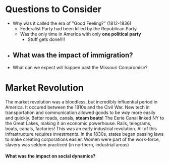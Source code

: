 # Questions to Consider
- Why was it called the era of "Good Feeling?" (1812-1836)
	- Federalist Party had been killed by the Republican Party
	- Was the only time in America with only **one political party**
		- Stuff gets done!!!!
- What was the impact of immigration?
	- 
- What can we expect will happen past the Missouri Compromise?

# Market Revolution
The market revolution was a bloodless, but incredibly influential period in America. It occured between the 1810s and the Civil War.
New tech in transportation and communication allowed goods to be *way* more easily and quickly. Better roads, canals, **steam boats**! The Eerie Canal linked NY to the Great Lakes, making it an economic powerhouse. Rails, telegrams, boats, canals, factories! This was an early industrial revolution.
All of this infrastructure requires *investments*. In the 1830s, states began passing laws to make creating corporations easier.
Women were part of the work-force, slavery was seldom practiced (in northern, industrial areas)
#### What was the impact on social dynamics?

